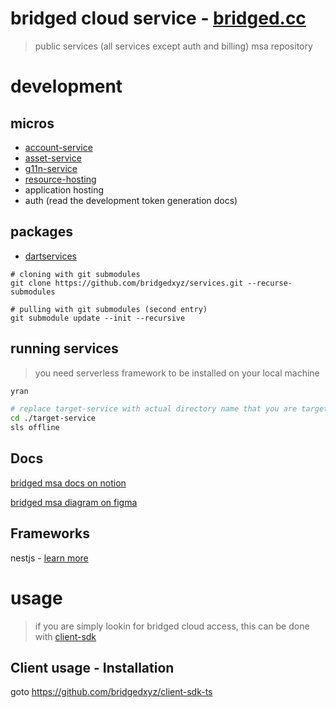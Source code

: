 # bridged cloud service - [bridged.cc](https://bridged.cc)
> public services (all services except auth and billing) msa repository


# development

## micros
- [account-service](./account-service)
- [asset-service](./assets-service)
- [g11n-service](./g11n-service)
- [resource-hosting](./resource-hosting)
- application hosting
- auth (read the development token generation docs)

## packages
- [dartservices](./packages/dartservices)


```shell
# cloning with git submodules
git clone https://github.com/bridgedxyz/services.git --recurse-submodules

# pulling with git submodules (second entry)
git submodule update --init --recursive
```



## running services

> you need serverless framework to be installed on your local machine

```sh
yran

# replace target-service with actual directory name that you are targetting
cd ./target-service
sls offline
```



## Docs

[bridged msa docs on notion](https://www.notion.so/bridgedxyz/services-msa-d00ff606766d4df09a2ea8dcfa1b0de2)


[bridged msa diagram on figma](https://www.figma.com/file/t5EdSlZo7eyWgXLSqTx7ok/hackers?node-id=0%3A1)



## Frameworks

nestjs - [learn more](https://docs.nestjs.com/microservices/basics)


# usage

> if you are simply lookin for bridged cloud access, this can be done with [client-sdk](https://github.com/bridgedxyz/client-sdk-ts)
## Client usage - Installation

goto https://github.com/bridgedxyz/client-sdk-ts
